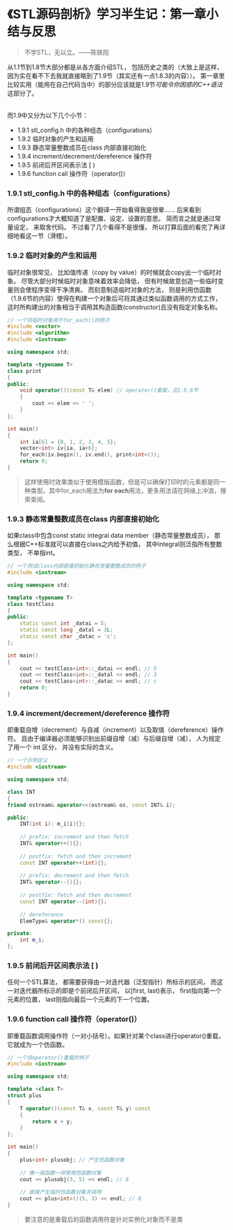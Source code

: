 # 《STL源码剖析》学习半生记：第一章小结与反思

> 不学STL，无以立。——陈轶阳

从1.1节到1.8节大部分都是从各方面介绍STL，
包括历史之类的（大致上是这样，因为实在看不下去我就直接略到了1.9节（其实还有一点1.8.3的内容））。
第一章里比较实用（能用在自己代码当中）的部分应该就是1.9节*可能令你困惑的C++语法*这部分了。<br><br>

而1.9中又分为以下几个小节：

* 1.9.1 stl_config.h 中的各种组态（configurations）
* 1.9.2 临时对象的产生和运用
* 1.9.3 静态常量整数成员在class 内部直接初始化
* 1.9.4 increment/decrement/dereference 操作符
* 1.9.5 前闭后开区间表示法 [ )
* 1.9.6 function call 操作符（operator()）

### 1.9.1 stl_config.h 中的各种组态（configurations）
所谓组态（configurations）这个翻译一开始看得我是很晕……
后来看到configurations才大概知道了是配置、设定、设置的意思。
简而言之就是通过常量设定，
来取舍代码。
不过看了几个看得不是很懂，
所以打算后面的看完了再详细地看这一节（滑稽）。

### 1.9.2 临时对象的产生和运用
临时对象很常见，
比如值传递（copy by value）的时候就会copy出一个临时对象。
尽管大部分时候临时对象意味着效率会降低，
但有时候故意创造一些临时变量则会使程序变得干净清爽。
而刻意制造临时对象的方法，
则是利用仿函数（1.9.6节的内容）使得在构建一个对象后可将其通过类似函数调用的方式工作，
这时所构建出的对象相当于调用其构造函数(constructor)且没有指定对象名称。
<br>
```cpp
// 一个将临时对象用于for_each()的例子
#include <vector>
#include <algorithm>
#include <iostream>

using namespace std;

template <typename T>
class print
{
public:
    void operator()(const T& elem) // operator()重载，见1.9.6节
    {
        cout << elem << ' ';
    }
};

int main()
{
    int ia[6] = {0, 1, 2, 3, 4, 5};
    vector<int> iv{ia, ia+6};
    for_each(iv.begin(), iv.end(), print<int>());
    return 0;
}
```
> 这样使用时效果类似于使用模版函数，但是可以确保打印时的元素都是同一种类型。其中for_each用法为**for each**用法，更多用法请在网络上冲浪，搜索查阅。

### 1.9.3 静态常量整数成员在class 内部直接初始化
如果class中包含const static integral data member（静态常量整数成员），
那么根据C++标准就可以直接在class之内给予初值，
其中integral则泛指所有整数类型，
不单指int。
```cpp
// 一个测试class内部直接初始化静态常量整数成员的例子
#include <iostream>

using namespace std;

template <typename T>
class testClass
{
public:
    static const int _datai = 5;
    static const long _datal = 3L;
    static const char _datac = 'c';
};

int main()
{
    cout << testClass<int>::_datai << endl; // 5
    cout << testClass<int>::_datal << endl; // 3
    cout << testClass<int>::_datac << endl; // c
    return 0;
}
```

### 1.9.4 increment/decrement/dereference 操作符
即重载自增（decrement）与自减（increment）以及取值（dereference）操作符。
且由于编译器必须能够识别出前缀自增（减）与后缀自增（减），
人为规定了用一个 int 区分，
并没有实际的含义。
```cpp
// 一个示例定义
#include <iostream>

using namespace std;

class INT
{
friend ostream& operator<<(ostream& os, const INT& i);

public:
    INT(int i): m_i(i){};
    
    // prefix: increment and then fetch
    INT& operator++(){};
    
    // postfix: fetch and then increment
    const INT operator++(int){};
    
    // prefix: decrement and then fetch
    INT& operator--(){};
    
    // postfix: fetch and then decrement
    const INT operator--(int){};
    
    // dereference
    ElemType& operator*() const{};

private:
    int m_i;
};
```

### 1.9.5 前闭后开区间表示法 [ )
任何一个STL算法，
都需要获得由一对迭代器（泛型指针）所标示的区间，
而这一对迭代器所标示的即是个前闭后开区间，
以[first, last)表示，
first指向第一个元素的位置，
last则指向最后一个元素的下一个位置。

### 1.9.6 function call 操作符（operator()）
即重载函数调用操作符（一对小括号）。如果针对某个class进行operator()重载，它就成为一个仿函数。
```cpp
// 一个将operator()重载的例子
#include <iostream>

using namespace std;

template <class T>
struct plus
{
    T operator()(const T& x, const T& y) const
    {
        return x + y;
    }
};

int main()
{
    plus<int> plusobj; // 产生仿函数对象
    
    // 像一般函数一样使用仿函数对象
    cout << plusobj(3, 5) << endl; // 8
    
    // 直接产生临时仿函数对象并调用
    cout << plus<int>()(5, 3) << endl; // 8
}
```
> 要注意的是重载后的函数调用符是针对实例化对象而不是类